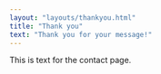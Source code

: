 ```yaml
---
layout: "layouts/thankyou.html"
title: "Thank you"
text: "Thank you for your message!"
---
```


This is text for the contact page.
